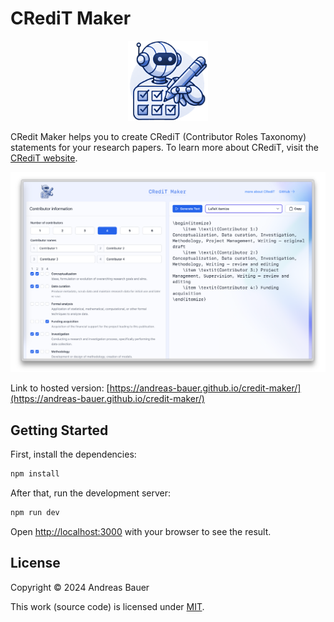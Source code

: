 # CRediT Maker

<p align="center"><img src="./src/images/robot-logo128.png"></p>

CRedit Maker helps you to create CRediT (Contributor Roles Taxonomy) statements for your research papers.
To learn more about CRediT, visit the [CRediT website](https://credit.niso.org/).

<p align="center"><img src="screenshot.png"></p>

Link to hosted version:
[https://andreas-bauer.github.io/credit-maker/](https://andreas-bauer.github.io/credit-maker/)

## Getting Started

First, install the dependencies:

```bash
npm install
```

After that, run the development server:

```bash
npm run dev
```

Open [http://localhost:3000](http://localhost:3000) with your browser to see the result.

## License

Copyright © 2024 Andreas Bauer

This work (source code) is licensed under [MIT](./LICENSE).
